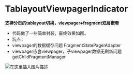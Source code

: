 # TablayoutViewpagerIndicator
**支持分页的tablayout切换，viewpager+fragment双层嵌套**

 - 代码做了一些简单封装，最终效果如图。
 - 坑点：
 - viewpager的数据缓存问题 FragmentStatePagerAdapter
 - viewpager嵌套viewpager，子viewpager数据无刷新问题 getChildFragmentManager


![在这里插入图片描述](https://img-blog.csdnimg.cn/20190505163707696.gif)
